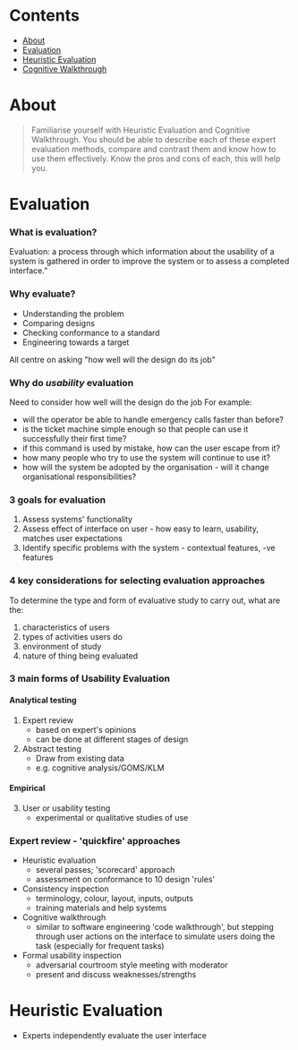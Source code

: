 
# Contents

- [About](#about)
- [Evaluation](#evaluation)
- [Heuristic Evaluation](#heuristic%20evaluation)
- [Cognitive Walkthrough](#cognitive%20walkthrough)

# About

> Familiarise yourself with Heuristic Evaluation and Cognitive Walkthrough. You should be able to describe each of these expert evaluation methods, compare and contrast them and know how to use them effectively. Know the pros and cons of each, this will help you.



# Evaluation

### What is evaluation?

Evaluation: a process through which information about the usability of a system is gathered in order to improve the system or to assess a completed interface.”

### Why evaluate?

- Understanding the problem
- Comparing designs
- Checking conformance to a standard
- Engineering towards a target

All centre on asking "how well will the design do its job"

### Why do ***usability*** evaluation

Need to consider how well will the design do the job 
For example:
- will the operator be able to handle emergency calls faster than before?
- is the ticket machine simple enough so that people can use it successfully their first time?
- if this command is used by mistake, how can the user escape from it?
- how many people who try to use the system will continue to use it?
- how will the system be adopted by the organisation - will it change organisational responsibilities? 

### 3 goals for evaluation

1. Assess systems' functionality
2. Assess effect of interface on user - how easy to learn, usability, matches user expectations
3. Identify specific problems with the system - contextual features, -ve features

### 4 key considerations for selecting evaluation approaches

To determine the type and form of evaluative study to carry out, what are the:
1. characteristics of users
2. types of activities users do
3. environment of study
4. nature of thing being evaluated


### 3 main forms of Usability Evaluation

#### Analytical testing
1. Expert review
	- based on expert's opinions
	- can be done at different stages of design
2. Abstract testing
	- Draw from existing data
	- e.g. cognitive analysis/GOMS/KLM
#### Empirical
3. User or usability testing
	- experimental or qualitative studies of use


### Expert review - 'quickfire' approaches

- Heuristic evaluation
	- several passes; 'scorecard' approach
	- assessment on conformance to 10 design 'rules'
- Consistency inspection
	- terminology, colour, layout, inputs, outputs
	- training materials and help systems
- Cognitive walkthrough
	- similar to software engineering 'code walkthrough', but stepping through user actions on the interface to simulate users doing the task (especially for frequent tasks)
- Formal usability inspection
	- adversarial courtroom style meeting with moderator
	- present and discuss weaknesses/strengths



# Heuristic Evaluation

- Experts independently evaluate the user interface